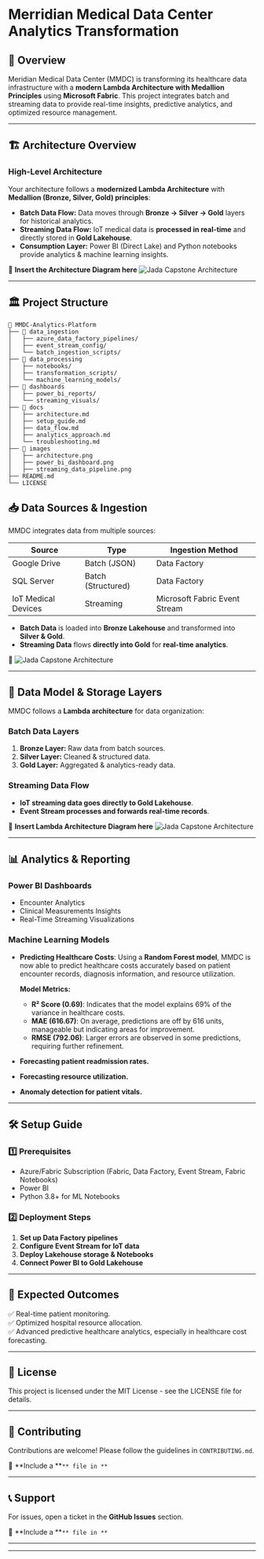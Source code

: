 # Merridian Medical Data Center Analytics Transformation
## 📌 Overview

Meridian Medical Data Center (MMDC) is transforming its healthcare data infrastructure with a **modern Lambda Architecture with Medallion Principles** using **Microsoft Fabric**. This project integrates batch and streaming data to provide real-time insights, predictive analytics, and optimized resource management.

---

## 🏗️ **Architecture Overview**

### **High-Level Architecture**

Your architecture follows a **modernized Lambda Architecture** with **Medallion (Bronze, Silver, Gold) principles**:

- **Batch Data Flow:** Data moves through **Bronze → Silver → Gold** layers for historical analytics.
- **Streaming Data Flow:** IoT medical data is **processed in real-time** and directly stored in **Gold Lakehouse**.
- **Consumption Layer:** Power BI (Direct Lake) and Python notebooks provide analytics & machine learning insights.

📌 **Insert the Architecture Diagram here** <img src="Images/Jada_capstone_arch.png" alt="Jada Capstone Architecture">

---

## 🏛️ **Project Structure**

```
📂 MMDC-Analytics-Platform
├── 📁 data_ingestion
│   ├── azure_data_factory_pipelines/
│   ├── event_stream_config/
│   └── batch_ingestion_scripts/
├── 📁 data_processing
│   ├── notebooks/
│   ├── transformation_scripts/
│   └── machine_learning_models/
├── 📁 dashboards
│   ├── power_bi_reports/
│   └── streaming_visuals/
├── 📁 docs
│   ├── architecture.md
│   ├── setup_guide.md
│   ├── data_flow.md
│   ├── analytics_approach.md
│   └── troubleshooting.md
├── 📁 images
│   ├── architecture.png
│   ├── power_bi_dashboard.png
│   ├── streaming_data_pipeline.png
├── README.md
└── LICENSE
```


## 📥 **Data Sources & Ingestion**

MMDC integrates data from multiple sources:

| Source              | Type               | Ingestion Method              |
| ------------------- | ------------------ | ----------------------------- |
| Google Drive        | Batch (JSON)       |  Data Factory            |
| SQL Server          | Batch (Structured) |  Data Factory            |
| IoT Medical Devices | Streaming          | Microsoft Fabric Event Stream |

- **Batch Data** is loaded into **Bronze Lakehouse** and transformed into **Silver & Gold**.
- **Streaming Data** flows **directly into Gold** for **real-time analytics**.

📌 <img src="Images/Jada_capstone_arch.png" alt="Jada Capstone Architecture">

---

## 🔀 **Data Model & Storage Layers**

MMDC follows a **Lambda architecture** for data organization:

### **Batch Data Layers**

1. **Bronze Layer:** Raw data from batch sources.
2. **Silver Layer:** Cleaned & structured data.
3. **Gold Layer:** Aggregated & analytics-ready data.

### **Streaming Data Flow**

- **IoT streaming data goes directly to Gold Lakehouse**.
- **Event Stream processes and forwards real-time records**.

📌 **Insert Lambda Architecture Diagram here** <img src="Images/Jada_capstone_arch.png" alt="Jada Capstone Architecture">

---

## 📊 **Analytics & Reporting**

### **Power BI Dashboards**

- Encounter Analytics
- Clinical Measurements Insights
- Real-Time Streaming Visualizations

### **Machine Learning Models**

- **Predicting Healthcare Costs**: Using a **Random Forest model**, MMDC is now able to predict healthcare costs accurately based on patient encounter records, diagnosis information, and resource utilization.
  
  **Model Metrics:**
  - **R² Score (0.69)**: Indicates that the model explains 69% of the variance in healthcare costs.
  - **MAE (616.67)**: On average, predictions are off by 616 units, manageable but indicating areas for improvement.
  - **RMSE (792.06)**: Larger errors are observed in some predictions, requiring further refinement.
  
- **Forecasting patient readmission rates.**
- **Forecasting resource utilization.**
- **Anomaly detection for patient vitals.**



---

## 🛠️ **Setup Guide**

### **1️⃣ Prerequisites**

- Azure/Fabric Subscription (Fabric, Data Factory, Event Stream, Fabric Notebooks)
- Power BI
- Python 3.8+ for ML Notebooks

### **2️⃣ Deployment Steps**

1. **Set up Data Factory pipelines**
2. **Configure Event Stream for IoT data**
3. **Deploy Lakehouse storage & Notebooks**
4. **Connect Power BI to Gold Lakehouse**


---

## 🚀 **Expected Outcomes**

✅ Real-time patient monitoring.  
✅ Optimized hospital resource allocation.  
✅ Advanced predictive healthcare analytics, especially in healthcare cost forecasting.

---

## 📜 **License**

This project is licensed under the MIT License - see the LICENSE file for details.

---

## 🤝 **Contributing**

Contributions are welcome! Please follow the guidelines in `CONTRIBUTING.md`.

📌 **Include a **``** file in **``

---

## 📞 **Support**

For issues, open a ticket in the **GitHub Issues** section.

📌 **Include a **``** file in **``

---

---

